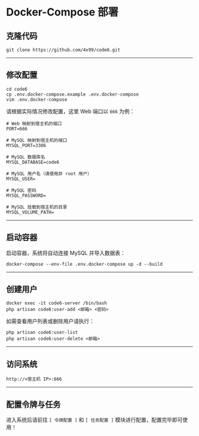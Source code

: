 # Docker-Compose 部署
## 克隆代码
```
git clone https://github.com/4x99/code6.git
```

---

## 修改配置
```
cd code6
cp .env.docker-compose.example .env.docker-compose
vim .env.docker-compose
```

请根据实际情况修改配置，这里 Web 端口以 `666` 为例：
```
# Web 映射到宿主机的端口
PORT=666

# MySQL 映射到宿主机的端口
MYSQL_PORT=3306

# MySQL 数据库名
MYSQL_DATABASE=code6

# MySQL 用户名（请使用非 root 用户）
MYSQL_USER=

# MySQL 密码
MYSQL_PASSWORD=

# MySQL 挂载到宿主机的目录
MYSQL_VOLUME_PATH=
```

---

## 启动容器
启动容器，系统将自动连接 MySQL 并导入数据表：
```
docker-compose --env-file .env.docker-compose up -d --build
```

---

## 创建用户
```
docker exec -it code6-server /bin/bash
php artisan code6:user-add <邮箱> <密码>
```

如需查看用户列表或删除用户请执行：
```
php artisan code6:user-list
php artisan code6:user-delete <邮箱>
```

---

## 访问系统
```
http://<宿主机 IP>:666
```

---

## 配置令牌与任务
进入系统后请前往 `[ 令牌配置 ]` 和 `[ 任务配置 ]` 模块进行配置，配置完毕即可使用！
